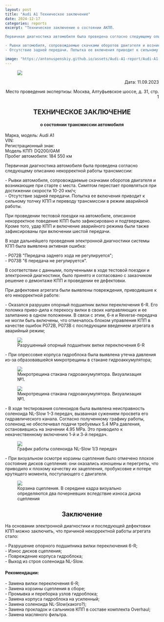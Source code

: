 ```yaml
---
layout: post
title: "Audi A1 Техническое заключение"
date: 2024-12-17
categories: reports
excerpt: "Техническое заключение о состоянии АКПП.

Первичная диагностика автомобиля была проведена согласно следующему описанию некорректной работы трансмиссии:

- Рывки автомобиля, сопровождаемые скачками оборотов двигателя и возникающие при старте с места. Симптом перестает проявляться при достижении скорости 10-20 км/ч;
- Отсутствие задней передачи. Попытка ее включения приводит к сильному толчку КПП и переводу трансмиссии в режим аварийной работы."

image: "https://antonuspenskiy.github.io/assets/Audi-A1-report/Audi-A1-car-photo.jpg"
---
```


<link rel="stylesheet" href="https://antonuspenskiy.github.io/assets/style.css">

<div class="article-container">

<figure>
  <img src="https://antonuspenskiy.github.io/assets/CTT-header.jpg">
</figure>

<p align="right">Дата: 11.09.2023</p>
<p align="right">Место проведения экспертизы: Москва, Алтуфьевское шоссе, д. 31, стр. 1</p>

<h2 align="center">ТЕХНИЧЕСКОЕ ЗАКЛЮЧЕНИЕ</h2>
<h4 align="center">о состоянии трансмиссии автомобиля</h4>


<p>
Марка, модель: Audi A1<br/>
VIN:<br/>
Регистрационный знак:<br/>
Модель КПП: DQ200/0AM<br/>
Пробег автомобиля: 184 550 км<br/>
</p>

<p>Первичная диагностика автомобиля была проведена согласно следующему описанию некорректной работы трансмиссии:</p>

<p>
- Рывки автомобиля, сопровождаемые скачками оборотов двигателя и возникающие при старте с места. Симптом перестает проявляться при достижении скорости 10-20 км/ч;<br/> 
- Отсутствие задней передачи. Попытка ее включения приводит к сильному толчку КПП и переводу трансмиссии в режим аварийной работы.<br/>
</p>

<p>При проведении тестовой поездки на автомобиле, описанное некорректное поведение КПП было зафиксировано и подтверждено. Кроме того, удар КПП и включение аварийного режима были также зафиксированы при включении шестой передачи.</p>

<p>В ходе дальнейшего проведения электронной диагностики системы КПП была выявлена активная ошибка:</p>

<p>
- P072B "Передача заднего хода не регулируется";<br/>
- P073B "6 передача не регулируется".<br/>
</p>

<p>В соответствии с данными, полученными в ходе тестовой поездки и электронной диагностики, было принято и согласовано с заказчиком решение о демонтаже КПП и проведении ее дефектовки.</p>

<p>При дефектовке агрегата были выявлены повреждения, приводившие к его некорректной работе:</p>

<p>- Оказался разрушен опорный подшипник вилки переключения 6-R. Его поломка приво-дила к перекосу вилки в своих направляющих и ее залипанию в одном положении. В связи с этим, 6-я и Reverse-передача не могли быть включены, что отмечалось блоком управления КПП в качестве ошибок P072B, P073B с последующим введением агрегата в аварийный режим;</p>

<figure>
  <img src="https://antonuspenskiy.github.io/assets/Audi-A1-report/Audi-A1-fork.jpg">
  <figcaption>Разрушенный опорный подшипник вилки переключения 6-R</figcaption>
</figure>

<p>- При опрессовке корпуса гидроблока была выявлена утечка давления из-за образовавшейся микротрещины в стакане гидроаккумулятора;</p>

<figure>
  <img src="https://antonuspenskiy.github.io/assets/Audi-A1-report/DCT_crack_2.jpg">
  <figcaption>Микротрещина стакана гидроаккумулятора. Визуализация №1.</figcaption>
</figure>

<figure>
  <img src="https://antonuspenskiy.github.io/assets/Audi-A1-report/DCT_crack_1.jpg">
  <figcaption>Микротрещина стакана гидроаккумулятора. Визуализация №1.</figcaption>
</figure>

<p>- В ходе тестирования соленоидов была выявлена неисправность соленоида NL-Slow 1-3 передач, вызванная сужением просвета его гидравлического канала. Согласно полученному графику работы, соленоид не обеспечивал подачи требуемых 5.4 MPa давления, остановившись на значении 4.95 MPa. Это приводило к некачественному включению 1-й и 3-й передач.</p>

<figure>
  <img src="https://antonuspenskiy.github.io/assets/Audi-A1-report/solenoid-benchmark-Slow-NL.jpg">
  <figcaption>График работы соленоида NL-Slow 1/3 передач</figcaption>
</figure>

<p>- При визуальном осмотре корзины сцепления было отмечено плохое состояние дисков сцепления: они оказались изношены и перегреты, что приводило к плохому качеству их зацепления, пробуксовке и потере крутящего момента, поступающего с двигателя.</p>

<figure>
  <img src="https://antonuspenskiy.github.io/assets/BMW-F10-report/Audi-A1-report/Audi-A1-Clutch.jpg">
  <figcaption>Корзина сцепления. В середине кадра визуально определяются два почерневших вследствие износа диска сцепления</figcaption>
</figure>

<h2 align="center">Заключение</h2>

<p>На основании электронной диагностики и последующей дефектовки КПП можно заключить, что причиной некорректной работы агрегата стало:</p>

<p>
- Разрушение опорного подшипника вилки переключения 6-R;<br/>
- Износ дисков сцепления;<br/>
- Повреждение корпуса гидроблока;<br/>
- Выход из строя соленоида NL-Slow.<br/>
</p>

<h4>Рекомендации:</h4>
<p>
- Замена вилки переключения 6-R;<br/>
- Замена корзины сцепления в сборе;<br/>
- Промывка и переборка узлов гидроблока;<br/>
- Замена корпуса гидроблока на усиленный;<br/>
- Замена соленоида NL-Slow(какого?);<br/>
- Замена прокладок и сальников КПП в составе комплекта Overhaul;<br/>
- Замена масляного фильтра.<br/>
</p>

</div>

